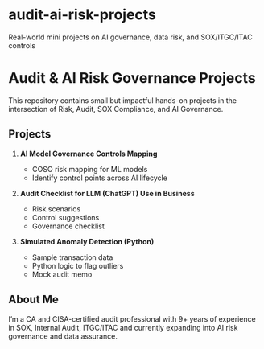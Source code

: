 # audit-ai-risk-projects
Real-world mini projects on AI governance, data risk, and SOX/ITGC/ITAC controls
# Audit & AI Risk Governance Projects

This repository contains small but impactful hands-on projects in the intersection of Risk, Audit, SOX Compliance, and AI Governance.

## Projects

1. **AI Model Governance Controls Mapping**  
   - COSO risk mapping for ML models  
   - Identify control points across AI lifecycle

2. **Audit Checklist for LLM (ChatGPT) Use in Business**  
   - Risk scenarios  
   - Control suggestions  
   - Governance checklist

3. **Simulated Anomaly Detection (Python)**  
   - Sample transaction data  
   - Python logic to flag outliers  
   - Mock audit memo

## About Me

I’m a CA and CISA-certified audit professional with 9+ years of experience in SOX, Internal Audit, ITGC/ITAC and currently expanding into AI risk governance and data assurance.
